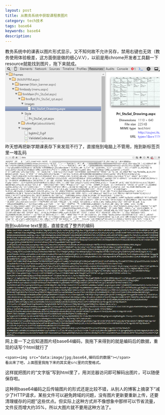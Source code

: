 ```yaml
---
layout: post
title: 从教务系统中获取课程表图片
category: tech技术
tags: base64
keywords: base64
description: 
---
```


教务系统中的课表以图片形式显示，又不知何故不允许另存，禁用右键也无效（教务使用体验极差，这方面倒是做的细心V.V），以前是用chrome开发者工具翻一下resource就能找到图片，拖下来就成。
![图片](/img/2015-08-29-get-img-from-base64_1.png)
昨天想再把新学期课表存下来发现不行了，直接拖到电脑上不管用，拖到新标签页里一堆乱码
![图片](/img/2015-08-29-get-img-from-base64_2.png)
拖到sublime text里面，直接变成了整齐的编码
![图片](/img/2015-08-29-get-img-from-base64_3.png)
网上查一下之后知道图片经base64编码，我拖下来得到的就是编码后的数据，重现的话写个html就行了

    <span><img src="data:image/jpg;base64,编码后的数据"></span>
    看出来了吧，上面图里我拖下来的其实是src里的完整格式。
		

这样就把图片的“文字版”写到html里了，用浏览器访问即可解码出图片，可以随便保存啦。

这种用base64编码之后传输图片的形式还是比较不错，从别人的博客上摘录下“减少了HTTP请求，某些文件可以避免跨域的问题，没有图片更新要重新上传，还要清理缓存的问题”这些优点。但实际上这种方式并不像想象中那样可以节省流量，文件反而增大约35%，所以大图片就不要用这种方法了。
<!--stackedit_data:
eyJoaXN0b3J5IjpbLTEzODgwNDY2MDBdfQ==
-->